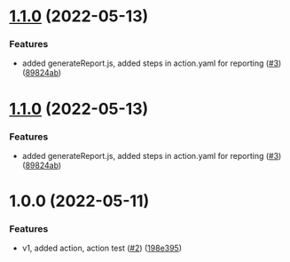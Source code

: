 # [1.1.0](https://github.com/liatrio/run-gatling/compare/v1.0.0...v1.1.0) (2022-05-13)


### Features

* added generateReport.js, added steps in action.yaml for reporting ([#3](https://github.com/liatrio/run-gatling/issues/3)) ([89824ab](https://github.com/liatrio/run-gatling/commit/89824ab5511146a326a9fdd6c2b59a40b2829379))

# [1.1.0](https://github.com/liatrio/run-gatling/compare/v1.0.0...v1.1.0) (2022-05-13)


### Features

* added generateReport.js, added steps in action.yaml for reporting ([#3](https://github.com/liatrio/run-gatling/issues/3)) ([89824ab](https://github.com/liatrio/run-gatling/commit/89824ab5511146a326a9fdd6c2b59a40b2829379))

# 1.0.0 (2022-05-11)


### Features

* v1, added action, action test ([#2](https://github.com/liatrio/run-gatling/issues/2)) ([198e395](https://github.com/liatrio/run-gatling/commit/198e39543cbcab884ee4cc99569ef0c4737e7aa3))
